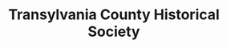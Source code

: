 ---
layout: repo
title: "Transylvania County Historical Society"
id: 4408
permalink: repos/4408/
---